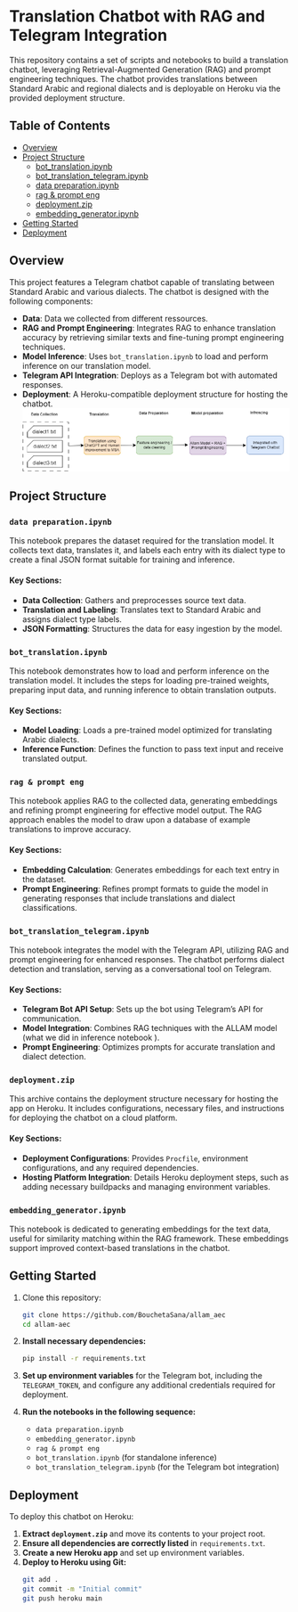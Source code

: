 # Translation Chatbot with RAG and Telegram Integration

This repository contains a set of scripts and notebooks to build a translation chatbot, leveraging Retrieval-Augmented Generation (RAG) and prompt engineering techniques. The chatbot provides translations between Standard Arabic and regional dialects and is deployable on Heroku via the provided deployment structure.

## Table of Contents

- [Overview](#overview)
- [Project Structure](#project-structure)
  - [bot_translation.ipynb](#bot_translationipynb)
  - [bot_translation_telegram.ipynb](#bot_translation_telegramipynb)
  - [data preparation.ipynb](#data-preparationipynb)
  - [rag & prompt eng](#rag--prompt-eng)
  - [deployment.zip](#deploymentzip)
  - [embedding_generator.ipynb](#embedding_generatoripynb)
- [Getting Started](#getting-started)
- [Deployment](#deployment)

## Overview

This project features a Telegram chatbot capable of translating between Standard Arabic and various dialects. The chatbot is designed with the following components:

- **Data**: Data we collected from different ressources.
- **RAG and Prompt Engineering**: Integrates RAG to enhance translation accuracy by retrieving similar texts and fine-tuning prompt engineering techniques.
- **Model Inference**: Uses `bot_translation.ipynb` to load and perform inference on our translation model.
- **Telegram API Integration**: Deploys as a Telegram bot with automated responses.
- **Deployment**: A Heroku-compatible deployment structure for hosting the chatbot.
![Chatbot Screenshot](./image.png)

## Project Structure

### `data preparation.ipynb`

This notebook prepares the dataset required for the translation model. It collects text data, translates it, and labels each entry with its dialect type to create a final JSON format suitable for training and inference.

#### Key Sections:
- **Data Collection**: Gathers and preprocesses source text data.
- **Translation and Labeling**: Translates text to Standard Arabic and assigns dialect type labels.
- **JSON Formatting**: Structures the data for easy ingestion by the model.

### `bot_translation.ipynb`

This notebook demonstrates how to load and perform inference on the translation model. It includes the steps for loading pre-trained weights, preparing input data, and running inference to obtain translation outputs.

#### Key Sections:
- **Model Loading**: Loads a pre-trained model optimized for translating Arabic dialects.
- **Inference Function**: Defines the function to pass text input and receive translated output.

### `rag & prompt eng`

This notebook applies RAG to the collected data, generating embeddings and refining prompt engineering for effective model output. The RAG approach enables the model to draw upon a database of example translations to improve accuracy.

#### Key Sections:
- **Embedding Calculation**: Generates embeddings for each text entry in the dataset.
- **Prompt Engineering**: Refines prompt formats to guide the model in generating responses that include translations and dialect classifications.

### `bot_translation_telegram.ipynb`

This notebook integrates the model with the Telegram API, utilizing RAG and prompt engineering for enhanced responses. The chatbot performs dialect detection and translation, serving as a conversational tool on Telegram.

#### Key Sections:
- **Telegram Bot API Setup**: Sets up the bot using Telegram’s API for communication.
- **Model Integration**: Combines RAG techniques with the ALLAM model (what we did in inference notebook ).
- **Prompt Engineering**: Optimizes prompts for accurate translation and dialect detection.



### `deployment.zip`

This archive contains the deployment structure necessary for hosting the app on Heroku. It includes configurations, necessary files, and instructions for deploying the chatbot on a cloud platform.

#### Key Sections:
- **Deployment Configurations**: Provides `Procfile`, environment configurations, and any required dependencies.
- **Hosting Platform Integration**: Details Heroku deployment steps, such as adding necessary buildpacks and managing environment variables.

### `embedding_generator.ipynb`

This notebook is dedicated to generating embeddings for the text data, useful for similarity matching within the RAG framework. These embeddings support improved context-based translations in the chatbot.

## Getting Started

1. Clone this repository:
   ```bash
   git clone https://github.com/BouchetaSana/allam_aec
   cd allam-aec

2. **Install necessary dependencies:**
   ```bash
   pip install -r requirements.txt
   ```

3. **Set up environment variables** for the Telegram bot, including the `TELEGRAM_TOKEN`, and configure any additional credentials required for deployment.

4. **Run the notebooks in the following sequence:**
   - `data preparation.ipynb`
   - `embedding_generator.ipynb`
   - `rag & prompt eng`
   - `bot_translation.ipynb` (for standalone inference)
   - `bot_translation_telegram.ipynb` (for the Telegram bot integration)

## Deployment

To deploy this chatbot on Heroku:

1. **Extract `deployment.zip`** and move its contents to your project root.
2. **Ensure all dependencies are correctly listed** in `requirements.txt`.
3. **Create a new Heroku app** and set up environment variables.
4. **Deploy to Heroku using Git:**
   ```bash
   git add .
   git commit -m "Initial commit"
   git push heroku main
   ```
```
